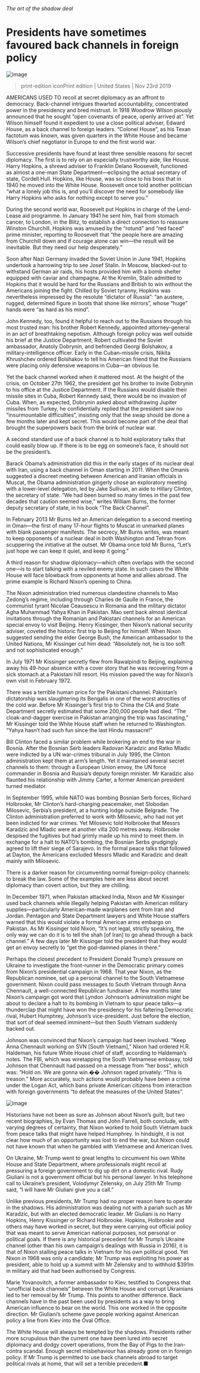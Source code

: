 ###### The art of the shadow deal
# Presidents have sometimes favoured back channels in foreign policy 
![image](images/20191123_usp002.jpg) 
> print-edition iconPrint edition | United States | Nov 23rd 2019 
AMERICANS USED TO recoil at secret diplomacy as an affront to democracy. Back-channel intrigues thwarted accountability, concentrated power in the presidency and bred mistrust. In 1918 Woodrow Wilson piously announced that he sought “open covenants of peace, openly arrived at”. Yet Wilson himself found it expedient to use a close political adviser, Edward House, as a back channel to foreign leaders. “Colonel House”, as his Texan factotum was known, was given quarters in the White House and became Wilson’s chief negotiator in Europe to end the first world war. 
Successive presidents have found at least three sensible reasons for secret diplomacy. The first is to rely on an especially trustworthy aide, like House. Harry Hopkins, a shrewd adviser to Franklin Delano Roosevelt, functioned as almost a one-man State Department—eclipsing the actual secretary of state, Cordell Hull. Hopkins, like House, was so close to his boss that in 1940 he moved into the White House. Roosevelt once told another politician “what a lonely job this is, and you’ll discover the need for somebody like Harry Hopkins who asks for nothing except to serve you.” 
During the second world war, Roosevelt put Hopkins in charge of the Lend-Lease aid programme. In January 1941 he sent him, frail from stomach cancer, to London, in the Blitz, to establish a direct connection to reassure Winston Churchill. Hopkins was amused by the “rotund” and “red faced” prime minister, reporting to Roosevelt that “the people here are amazing from Churchill down and if courage alone can win—the result will be inevitable. But they need our help desperately.” 
Soon after Nazi Germany invaded the Soviet Union in June 1941, Hopkins undertook a harrowing trip to see Josef Stalin. In Moscow, blacked-out to withstand German air raids, his hosts provided him with a bomb shelter equipped with caviar and champagne. At the Kremlin, Stalin admitted to Hopkins that it would be hard for the Russians and British to win without the Americans joining the fight. Chilled by Soviet tyranny, Hopkins was nevertheless impressed by the resolute “dictator of Russia”: “an austere, rugged, determined figure in boots that shone like mirrors”, whose “huge” hands were “as hard as his mind”. 
John Kennedy, too, found it helpful to reach out to the Russians through his most trusted man: his brother Robert Kennedy, appointed attorney-general in an act of breathtaking nepotism. Although foreign policy was well outside his brief at the Justice Department, Robert cultivated the Soviet ambassador, Anatoly Dobrynin, and befriended Georgi Bolshakov, a military-intelligence officer. Early in the Cuban-missile crisis, Nikita Khrushchev ordered Bolshakov to tell his American friend that the Russians were placing only defensive weapons in Cuba—an obvious lie. 
Yet the back channel worked when it mattered most. At the height of the crisis, on October 27th 1962, the president got his brother to invite Dobrynin to his office at the Justice Department. If the Russians would disable their missile sites in Cuba, Robert Kennedy said, there would be no invasion of Cuba. When, as expected, Dobrynin asked about withdrawing Jupiter missiles from Turkey, he confidentially replied that the president saw no “insurmountable difficulties”, insisting only that the swap should be done a few months later and kept secret. This would become part of the deal that brought the superpowers back from the brink of nuclear war. 
A second standard use of a back channel is to hold exploratory talks that could easily blow up. If there is to be egg on someone’s face, it should not be the president’s. 
Barack Obama’s administration did this in the early stages of its nuclear deal with Iran, using a back channel in Oman starting in 2011. When the Omanis suggested a discreet meeting between American and Iranian officials in Muscat, the Obama administration gingerly chose an exploratory meeting with a lower-level delegation, led by Jake Sullivan, an aide to Hillary Clinton, the secretary of state. “We had been burned so many times in the past few decades that caution seemed wise,” writes William Burns, the former deputy secretary of state, in his book “The Back Channel”. 
In February 2013 Mr Burns led an American delegation to a second meeting in Oman—the first of many 17-hour flights to Muscat in unmarked planes with blank passenger manifests. The secrecy, Mr Burns writes, was meant to keep opponents of a nuclear deal in both Washington and Tehran from scuppering the initiative at the outset. Mr Obama once told Mr Burns, “Let’s just hope we can keep it quiet, and keep it going.” 
A third reason for shadow diplomacy—which often overlaps with the second one—is to start talking with a reviled enemy state. In such cases the White House will face blowback from opponents at home and allies abroad. The prime example is Richard Nixon’s opening to China. 
The Nixon administration tried numerous clandestine channels to Mao Zedong’s regime, including through Charles de Gaulle in France, the communist tyrant Nicolae Ceausescu in Romania and the military dictator Agha Muhammad Yahya Khan in Pakistan. Mao sent back almost identical invitations through the Romanian and Pakistani channels for an American special envoy to visit Beijing. Henry Kissinger, then Nixon’s national security adviser, coveted the historic first trip to Beijing for himself. When Nixon suggested sending the elder George Bush, the American ambassador to the United Nations, Mr Kissinger cut him dead: “Absolutely not, he is too soft and not sophisticated enough.” 
In July 1971 Mr Kissinger secretly flew from Rawalpindi to Beijing, explaining away his 49-hour absence with a cover story that he was recovering from a sick stomach at a Pakistani hill resort. His mission paved the way for Nixon’s own visit in February 1972. 
There was a terrible human price for the Pakistani channel. Pakistan’s dictatorship was slaughtering its Bengalis in one of the worst atrocities of the cold war. Before Mr Kissinger’s first trip to China the CIA and State Department secretly estimated that some 200,000 people had died. “The cloak-and-dagger exercise in Pakistan arranging the trip was fascinating,” Mr Kissinger told the White House staff when he returned to Washington. “Yahya hasn’t had such fun since the last Hindu massacre!” 
Bill Clinton faced a similar problem while brokering an end to the war in Bosnia. After the Bosnian Serb leaders Radovan Karadzic and Ratko Mladic were indicted by a UN war-crimes tribunal in July 1995, the Clinton administration kept them at arm’s length. Yet it maintained several secret channels to them: through a European Union envoy, the UN force commander in Bosnia and Russia’s deputy foreign minister. Mr Karadzic also flaunted his relationship with Jimmy Carter, a former American president turned mediator. 
In September 1995, while NATO was bombing Bosnian Serb forces, Richard Holbrooke, Mr Clinton’s hard-charging peacemaker, met Slobodan Milosevic, Serbia’s president, at a hunting lodge outside Belgrade. The Clinton administration preferred to work with Milosevic, who had not yet been indicted for war crimes. Yet Milosevic told Holbrooke that Messrs Karadzic and Mladic were at another villa 200 metres away. Holbrooke despised the fugitives but had grimly made up his mind to meet them. In exchange for a halt to NATO’s bombing, the Bosnian Serbs grudgingly agreed to lift their siege of Sarajevo. In the formal peace talks that followed at Dayton, the Americans excluded Messrs Mladic and Karadzic and dealt mainly with Milosevic. 
There is a darker reason for circumventing normal foreign-policy channels: to break the law. Some of the examples here are less about secret diplomacy than covert action, but they are chilling. 
In December 1971, when Pakistan attacked India, Nixon and Mr Kissinger used back channels while illegally helping Pakistan with American military supplies—particularly American-made warplanes sent from Iran and Jordan. Pentagon and State Department lawyers and White House staffers warned that this would violate a formal American arms embargo on Pakistan. As Mr Kissinger told Nixon, “It’s not legal, strictly speaking, the only way we can do it is to tell the shah [of Iran] to go ahead through a back channel.” A few days later Mr Kissinger told the president that they would get an envoy secretly to “get the god-damned planes in there.” 
Perhaps the closest precedent to President Donald Trump’s pressure on Ukraine to investigate the front-runner in the Democratic primary comes from Nixon’s presidential campaign in 1968. That year Nixon, as the Republican nominee, set up a personal channel to the South Vietnamese government. Nixon could pass messages to South Vietnam through Anna Chennault, a well-connected Republican fundraiser. A few months later Nixon’s campaign got word that Lyndon Johnson’s administration might be about to declare a halt to its bombing in Vietnam to spur peace talks—a thunderclap that might have won the presidency for his faltering Democratic rival, Hubert Humphrey, Johnson’s vice-president. Just before the election, that sort of deal seemed imminent—but then South Vietnam suddenly backed out. 
Johnson was convinced that Nixon’s campaign had been involved. “Keep Anna Chennault working on SVN [South Vietnam],” Nixon had ordered H.R. Haldeman, his future White House chief of staff, according to Haldeman’s notes. The FBI, which was wiretapping the South Vietnamese embassy, told Johnson that Chennault had passed on a message from “her boss”, which was: “Hold on. We are gonna win.�� Johnson raged privately: “This is treason.” More accurately, such actions would probably have been a crime under the Logan Act, which bans private American citizens from interaction with foreign governments “to defeat the measures of the United States”. 
![image](images/20191123_usp001.jpg) 
Historians have not been as sure as Johnson about Nixon’s guilt, but two recent biographies, by Evan Thomas and John Farrell, both conclude, with varying degrees of certainty, that Nixon worked to hold South Vietnam back from peace talks that might have helped Humphrey. In hindsight, it is not clear how much of an opportunity was lost to end the war, but Nixon could not have known that when he gambled with Vietnamese and American lives. 
On Ukraine, Mr Trump went to great lengths to circumvent his own White House and State Department, where professionals might recoil at pressuring a foreign government to dig up dirt on a domestic rival. Rudy Giuliani is not a government official but his personal lawyer. In his telephone call to Ukraine’s president, Volodymyr Zelensky, on July 25th Mr Trump said, “I will have Mr Giuliani give you a call.” 
Unlike previous presidents, Mr Trump had no proper reason here to operate in the shadows. His administration was dealing not with a pariah such as Mr Karadzic, but with an elected democratic leader. Mr Giuliani is no Harry Hopkins, Henry Kissinger or Richard Holbrooke. Hopkins, Holbrooke and others may have worked in secret, but they were carrying out official policy that was meant to serve American national purposes, not personal or political goals. If there is any historical precedent for Mr Trump’s Ukraine channel (other than his own campaign’s dealings with Russia in 2016), it is that of Nixon stalling peace talks in Vietnam for his own political good. Yet Nixon in 1968 was only a candidate; Mr Trump was exploiting his power as president, able to hold up a summit with Mr Zelensky and to withhold $391m in military aid that had been authorised by Congress. 
Marie Yovanovitch, a former ambassador to Kiev, testified to Congress that “unofficial back channels” between the White House and corrupt Ukrainians led to her removal by Mr Trump. This points to another difference. Back channels have in the past been used by presidents as a way to bring American influence to bear on the world. This one worked in the opposite direction. Mr Giuliani’s scheme gave people working against American policy a line from Kiev into the Oval Office. 
The White House will always be tempted by the shadows. Presidents rather more scrupulous than the current one have been lured into secret diplomacy and dodgy covert operations, from the Bay of Pigs to the Iran-contra scandal. Enough secret misbehaviour has already gone on in foreign policy. If Mr Trump is permitted to use back channels abroad to target political rivals at home, that will set a terrible precedent.■ 
